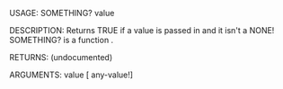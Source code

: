 USAGE:
     SOMETHING? value 

DESCRIPTION:
     Returns TRUE if a value is passed in and it isn't a NONE!
     SOMETHING? is a function .

RETURNS:
    (undocumented)

ARGUMENTS:
    value [<opt> any-value!]
